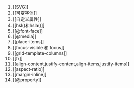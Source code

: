 1. [[SVG]]
2. [[可变字体]]
3. [[自定义属性]]
4. [[hsl()和hsla()]]
5. [[@font-face]]
6. [[@media]]
7. [[place-items]]
8. [[focus-visible 和 focus]]
9. [[grid-template-columns]]
10. [[fr]]
11. [[align-content,justify-content,align-items,justify-items]]
12. [[aspect-ratio]]
13. [[margin-inline]]
14. [[@property]]
